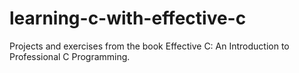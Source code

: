 # learning-c-with-effective-c
Projects and exercises from the book Effective C: An Introduction to Professional C Programming.
